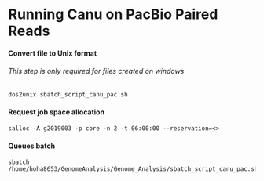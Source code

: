 # Running Canu on PacBio Paired Reads

 
#### Convert file to Unix format  
###### This step is only required for files created on windows
```
dos2unix sbatch_script_canu_pac.sh
```
#### Request job space allocation

```
salloc -A g2019003 -p core -n 2 -t 06:00:00 --reservation=<>
```

#### Queues batch
```
sbatch /home/hoha8653/GenomeAnalysis/Genome_Analysis/sbatch_script_canu_pac.sh
```
